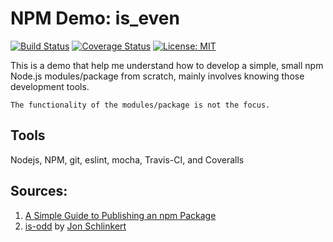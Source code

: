 # NPM Demo: is_even
[![Build Status](https://travis-ci.com/ronniesong0809/is_odd.svg?branch=master)](https://travis-ci.com/ronniesong0809/is_odd)
[![Coverage Status](https://coveralls.io/repos/github/ronniesong0809/npm_demo_is_even_/badge.svg?branch=master)](https://coveralls.io/github/ronniesong0809/npm_demo_is_even_?branch=master)
[![License: MIT](https://img.shields.io/badge/License-MIT-yellow.svg)](https://github.com/ronniesong0809/npm_demo_is_even_/blob/master/LICENSE)

This is a demo that help me understand how to develop a simple, small npm Node.js modules/package from scratch, mainly involves knowing those development tools.

`The functionality of the modules/package is not the focus.`

## Tools
Nodejs, NPM, git, eslint, mocha, Travis-CI, and Coveralls

## Sources:
1. [A Simple Guide to Publishing an npm Package](https://medium.com/@TeeFouad/a-simple-guide-to-publishing-an-npm-package-506dd7f3c47a)
2. [is-odd](https://github.com/jonschlinkert/is-odd) by [Jon Schlinkert](https://github.com/jonschlinkert?tab=repositories)
